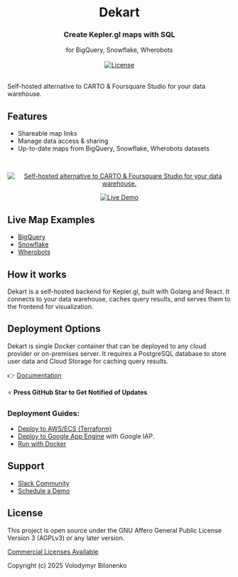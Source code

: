 <div align="center">
  <h1 align="center">Dekart</h1>
  <h3>Create Kepler.gl maps with SQL</h3>
  <div>for BigQuery, Snowflake, Wherobots</div>
</div>

<br/>

<div align="center">
  <a href="https://dekart.xyz/self-hosted/?ref=github-license"><img alt="License" src="https://img.shields.io/badge/license-AGPLv3-purple"></a>
</div>

<br/>

Self-hosted alternative to CARTO & Foursquare Studio for your data warehouse.

## Features

* Shareable map links
* Manage data access & sharing
* Up-to-date maps from BigQuery, Snowflake, Wherobots datasets

<br/>
<p align="center"><a href="https://dekart.xyz/?ref=github-pic"><img alt="Self-hosted alternative to CARTO & Foursquare Studio for your data warehouse." src=".github/images/github-screencast.gif"></a></p>
<div align="center">
  <a href="https://dekart.xyz/?ref=github-try-live-demo"><img alt="Live Demo" src="https://img.shields.io/badge/Live%20Demo-blue?style=for-the-badge"></a>
</div>

## Live Map Examples

* [BigQuery](https://dekart.xyz/docs/about/overture-maps-examples/)
* [Snowflake](https://dekart.xyz/docs/about/snowflake-kepler-gl-examples/)
* [Wherobots](https://dekart.xyz/docs/usage/wherobots-sql-tutorial/)


## How it works

Dekart is a self-hosted backend for Kepler.gl, built with Golang and React. It connects to your data warehouse, caches query results, and serves them to the frontend for visualization.

## Deployment Options

Dekart is single Docker container that can be deployed to any cloud provider or on-premises server. It requires a PostgreSQL database to store user data and Cloud Storage for caching query results.

👉 [Documentation](https://dekart.xyz/docs/configuration/environment-variables/)

⭐️ **Press GitHub Star to Get Notified of Updates**



### Deployment Guides:

- [Deploy to AWS/ECS (Terraform)](https://dekart.xyz/docs/self-hosting/aws-ecs-terraform/?ref=github)
- [Deploy to Google App Engine](https://dekart.xyz/docs/self-hosting/app-engine/?ref=github) with Google IAP.
- [Run with Docker](https://dekart.xyz/docs/self-hosting/docker/?ref=github)

## Support

* [Slack Community](https://slack.dekart.xyz)
* [Schedule a Demo](https://calendly.com/dekartxyz/demo?ref=github)

## License

This project is open source under the GNU Affero General Public License Version 3 (AGPLv3) or any later version.

[Commercial Licenses Available](https://dekart.xyz/self-hosted/)

Copyright (c) 2025 Volodymyr Bilonenko
